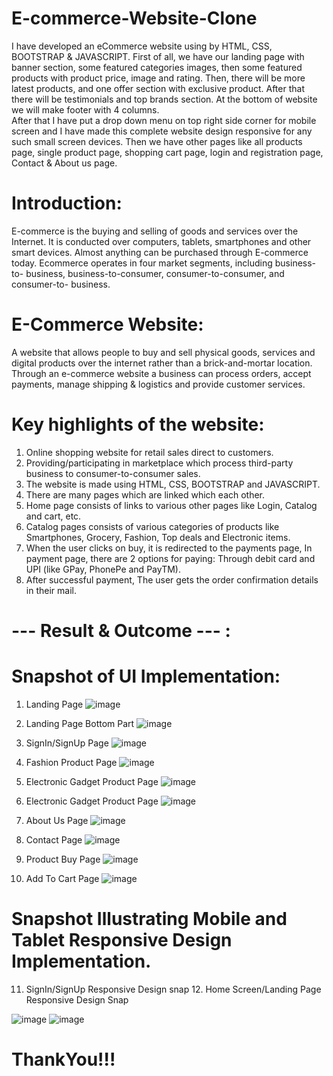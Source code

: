 # E-commerce-Website-Clone

I have developed an eCommerce website using by HTML, CSS, BOOTSTRAP &amp; JAVASCRIPT. First of all, we have our landing page with banner section, some featured categories images, then some featured products with product price, image and rating. Then, there will be more latest products, and one offer section with exclusive product. After that there will be testimonials and top brands section. At the bottom of website we will make footer with 4 columns.  
After that I have put a drop down menu on top right side corner for mobile screen and I have made this complete website design responsive for any such small screen devices. Then we have other pages like all products page, single product page, shopping cart page, login and registration page, Contact &amp; About us page.


# Introduction:

E-commerce is the buying and selling of goods and services over the Internet. It is conducted over computers, tablets, smartphones and other smart devices.
Almost anything can be purchased through E-commerce today.
Ecommerce operates in four market segments, including business-to- business, business-to-consumer, consumer-to-consumer, and consumer-to- business.


# E-Commerce Website:

A website that allows people to buy and sell physical goods, services and digital products over the internet rather than a brick-and-mortar location.
Through an e-commerce website a business can process orders, accept payments, manage shipping & logistics and provide customer services.


# Key highlights of the website:

1. Online shopping website for retail sales direct to customers.
2. Providing/participating in marketplace which process third-party business to consumer-to-consumer sales.
3. The website is made using HTML, CSS, BOOTSTRAP and JAVASCRIPT.
4. There are many pages which are linked which each other.
5. Home page consists of links to various other pages like Login, Catalog and cart, etc.
6. Catalog pages consists of various categories of products like Smartphones, Grocery, Fashion, Top deals and Electronic items.
7. When the user clicks on buy, it is redirected to the payments page, In payment page, there are 2 options for paying: Through debit card and UPI (like GPay, 
   PhonePe and PayTM).
8. After successful payment, The user gets the order confirmation details in their mail.


# --- Result & Outcome --- :

# Snapshot of UI Implementation:

1. Landing Page
   ![image](https://github.com/picoders1/E-commerce-Website-Clone/assets/87698874/de726a7f-f134-4472-b75b-f55acdd76f78)

2. Landing Page Bottom Part
   ![image](https://github.com/picoders1/E-commerce-Website-Clone/assets/87698874/ccc4a754-5762-4b0a-be94-3c083fb10ab9)

3. SignIn/SignUp Page
   ![image](https://github.com/picoders1/E-commerce-Website-Clone/assets/87698874/f997a537-52f5-4659-b456-d620bc03fcfe)

4. Fashion Product Page
   ![image](https://github.com/picoders1/E-commerce-Website-Clone/assets/87698874/c688e3b9-eefe-4f2d-bdd3-41eb9a6d419b)

5. Electronic Gadget Product Page
   ![image](https://github.com/picoders1/E-commerce-Website-Clone/assets/87698874/3df3e258-83b4-4fb2-9093-38967bfcf39a)

6. Electronic Gadget Product Page
   ![image](https://github.com/picoders1/E-commerce-Website-Clone/assets/87698874/8ce2ef85-5d61-4abb-bc63-ac84d46ca075)

7. About Us Page
   ![image](https://github.com/picoders1/E-commerce-Website-Clone/assets/87698874/72e7a15d-a5d5-46d1-b042-60c0e3261ac1)

8. Contact Page
   ![image](https://github.com/picoders1/E-commerce-Website-Clone/assets/87698874/f713e86c-d7db-4f8c-9f73-2588d4baaef0)

9. Product Buy Page
    ![image](https://github.com/picoders1/E-commerce-Website-Clone/assets/87698874/3e1cf471-309e-4647-9243-a97183153503)

10. Add To Cart Page
    ![image](https://github.com/picoders1/E-commerce-Website-Clone/assets/87698874/0d465598-4ce2-40a7-851e-01a240b029f2)


# Snapshot Illustrating Mobile and Tablet Responsive Design Implementation.

11. SignIn/SignUp Responsive Design snap                          12. Home Screen/Landing Page Responsive Design Snap
    
![image](https://github.com/picoders1/E-commerce-Website-Clone/assets/87698874/e69f540e-7364-4b7e-b14e-72b092a6439f)
![image](https://github.com/picoders1/E-commerce-Website-Clone/assets/87698874/318589e2-33ac-4057-9412-112fa62d1b5b)


# ThankYou!!!
